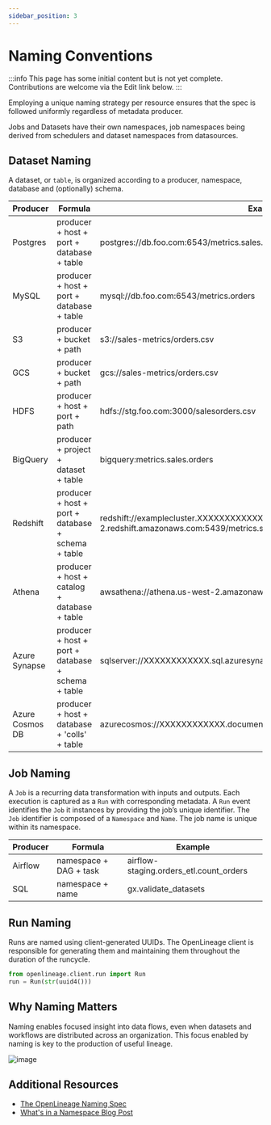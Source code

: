 ```yaml
---
sidebar_position: 3
---
```


# Naming Conventions

:::info
This page has some initial content but is not yet complete. Contributions are welcome via the Edit link below.
:::

Employing a unique naming strategy per resource ensures that the spec is followed uniformly regardless of metadata producer.

Jobs and Datasets have their own namespaces, job namespaces being derived from schedulers and dataset namespaces from datasources.

## Dataset Naming

A dataset, or `table`, is organized according to a producer, namespace, database and (optionally) schema.

| Producer | Formula | Example URI |
| -------- | ------- | ----------- |
| Postgres | producer + host + port + database + table | postgres://db.foo.com:6543/metrics.sales.orders |
| MySQL | producer + host + port + database + table | mysql://db.foo.com:6543/metrics.orders | 
| S3 | producer + bucket + path | s3://sales-metrics/orders.csv |
| GCS | producer + bucket + path | gcs://sales-metrics/orders.csv |
| HDFS | producer + host + port + path | hdfs://stg.foo.com:3000/salesorders.csv |
| BigQuery | producer + project + dataset + table | bigquery:metrics.sales.orders |
| Redshift | producer + host + port + database + schema + table | redshift://examplecluster.XXXXXXXXXXXX.us-west-2.redshift.amazonaws.com:5439/metrics.sales.orders |
| Athena | producer + host + catalog + database + table | awsathena://athena.us-west-2.amazonaws.com/metrics.sales.orders |
| Azure Synapse | producer + host + port + database + schema + table | sqlserver://XXXXXXXXXXXX.sql.azuresynapse.net:1433;database=SQLPool1/sales.orders |
| Azure Cosmos DB | producer + host + database + 'colls' + table | azurecosmos://XXXXXXXXXXXX.documents.azure.com/dbs/metrics/colls/orders |

## Job Naming

A `Job` is a recurring data transformation with inputs and outputs. Each execution is captured as a `Run` with corresponding metadata.
A `Run` event identifies the `Job` it instances by providing the job’s unique identifier.
The `Job` identifier is composed of a `Namespace` and `Name`. The job name is unique within its namespace.


| Producer | Formula | Example |
| -------- | ------- | ------- |
| Airflow | namespace + DAG + task | airflow-staging.orders_etl.count_orders |
| SQL | namespace + name | gx.validate_datasets |

## Run Naming

Runs are named using client-generated UUIDs. The OpenLineage client is responsible for generating them and maintaining them throughout the duration of the runcycle.

```python
from openlineage.client.run import Run
run = Run(str(uuid4()))
```

## Why Naming Matters

Naming enables focused insight into data flows, even when datasets and workflows are distributed across an organization. This focus enabled by naming is key to the production of useful lineage.

![image](./naming-correlations.svg)

## Additional Resources

* [The OpenLineage Naming Spec](https://github.com/OpenLineage/OpenLineage/blob/main/spec/Naming.md)
* [What's in a Namespace Blog Post](https://openlineage.io/blog/whats-in-a-namespace/)